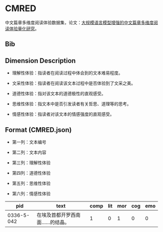 # CMRED
中文篇章多维度阅读体验数据集，论文：[大规模语言模型增强的中文篇章多维度阅读体验量化研究](https://github.com/blcunlp/CMRED)。

## Bib

## Dimension Description
- 理解性体验：指读者在阅读过程中体会到的文本难易程度。

- 文采性体验：指读者在阅读该文本过程中是否体验到了文采之美。

- 道德性体验：指对该文本的道德极性的直观感受。

- 思维性体验：指文本中是否引发读者有关哲思、道理等的思考。

- 情感性体验：指读者对该文本的情感强度的直观感受。

## Format (CMRED.json)
<!-- | 文件名     | 文本     | 理解性体验     | 文采性体验     | 道德性体验     | 思维性体验     | 情感性体验     | -->
- 第一列：文本编号

- 第二列：文本内容

- 第三列：理解性体验

- 第四列：道德性体验

- 第五列：思维性体验

- 第六列：情感性体验

| pid    | text     | comp     | lit     | mor     | cog     | emo     |
| -------- | -------- | -------- | -------- | -------- | -------- | -------- |
| 0336-5-042 | 在埃及首都开罗西南面……的结晶。 | 1 | 0 | 1 | 0 | 0 |
